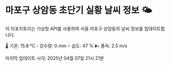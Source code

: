 
# 마포구 상암동 초단기 실황 날씨 정보 🌤️

이 리포지토리는 기상청 API를 사용하여 서울 마포구 상암동의 날씨 정보를 업데이트합니다. 

🌡️ 기온: 15.8 ℃
💧 강수량: 0 mm
💦 습도: 47 %
🌬️ 풍속: 2.5 m/s

마지막 업데이트 시각: 2025년 04월 07일 21시 21분    
